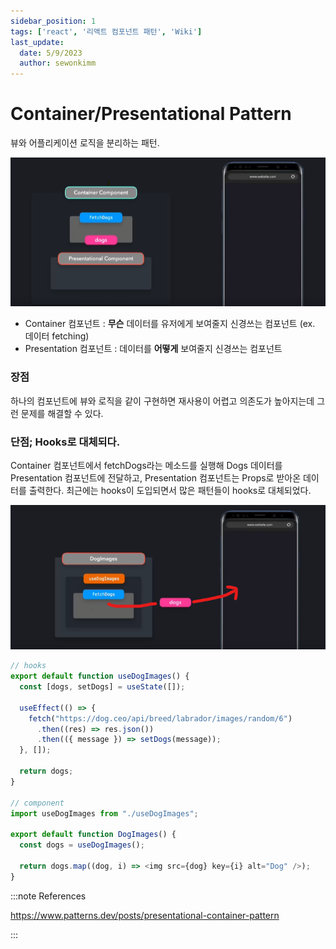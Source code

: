 ```yaml
---
sidebar_position: 1
tags: ['react', '리액트 컴포넌트 패턴', 'Wiki']
last_update:
  date: 5/9/2023
  author: sewonkimm
---
```


# Container/Presentational Pattern


뷰와 어플리케이션 로직을 분리하는 패턴.

![Container/Presentational Pattern](./containerPresentation.png)

- Container 컴포넌트 : **무슨** 데이터를 유저에게 보여줄지 신경쓰는 컴포넌트 (ex. 데이터 fetching)
- Presentation 컴포넌트 : 데이터를 **어떻게** 보여줄지 신경쓰는 컴포넌트



### 장점

하나의 컴포넌트에 뷰와 로직을 같이 구현하면 재사용이 어렵고 의존도가 높아지는데 그런 문제를 해결할 수 있다.

### 단점; Hooks로 대체되다.

Container 컴포넌트에서 fetchDogs라는 메소드를 실행해 Dogs 데이터를 Presentation 컴포넌트에 전달하고, Presentation 컴포넌트는 Props로 받아온 데이터를 출력한다. 최근에는 hooks이 도입되면서 많은 패턴들이 hooks로 대체되었다. 

![Hooks](./containerPresentationHooks.png)

```javascript
// hooks
export default function useDogImages() {
  const [dogs, setDogs] = useState([]);
 
  useEffect(() => {
    fetch("https://dog.ceo/api/breed/labrador/images/random/6")
      .then((res) => res.json())
      .then(({ message }) => setDogs(message));
  }, []);
 
  return dogs;
}

// component
import useDogImages from "./useDogImages";

export default function DogImages() {
  const dogs = useDogImages();

  return dogs.map((dog, i) => <img src={dog} key={i} alt="Dog" />);
}
```

:::note References

https://www.patterns.dev/posts/presentational-container-pattern

:::

